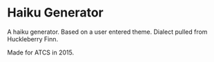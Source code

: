 # Haiku Generator

A haiku generator. Based on a user entered theme. Dialect pulled from Huckleberry Finn.

Made for ATCS in 2015.

